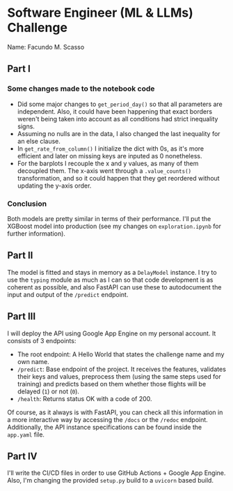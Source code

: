 # Software Engineer (ML & LLMs) Challenge

Name: Facundo M. Scasso

## Part I

### Some changes made to the notebook code

- Did some major changes to `get_period_day()` so that all parameters are independent. Also, it could have been happening that exact borders weren't being taken into account as all conditions had strict inequality signs.
- Assuming no nulls are in the data, I also changed the last inequality for an else clause.
- In `get_rate_from_column()` I initialize the dict with 0s, as it's more efficient and later on missing keys are inputed as 0 nonetheless.
- For the barplots I recouple the x and y values, as many of them decoupled them. The x-axis went through a `.value_counts()` transformation, and so it could happen that they get reordered without updating the y-axis order.

### Conclusion

Both models are pretty similar in terms of their performance. I'll put the XGBoost model into production (see my changes on `exploration.ipynb` for further information).

## Part II

The model is fitted and stays in memory as a `DelayModel` instance. I try to use the `typing` module as much as I can so that code development is as coherent as possible, and also FastAPI can use these to autodocument the input and output of the `/predict` endpoint.

## Part III

I will deploy the API using Google App Engine on my personal account. It consists of 3 endpoints:

- The root endpoint: A Hello World that states the challenge name and my own name.
- `/predict`: Base endpoint of the project. It receives the features, validates their keys and values, preprocess them (using the same steps used for training) and predicts based on them whether those flights will be delayed (`1`) or not (`0`).
- `/health`: Returns status OK with a code of 200.

Of course, as it always is with FastAPI, you can check all this information in a more interactive way by accessing the `/docs` or the `/redoc` endpoint.
Additionally, the API instance specifications can be found inside the `app.yaml` file.

## Part IV

I'll write the CI/CD files in order to use GitHub Actions + Google App Engine.
Also, I'm changing the provided `setup.py` build to a `uvicorn` based build.

